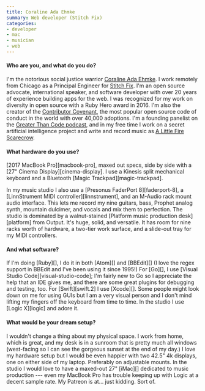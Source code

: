```yaml
---
title: Coraline Ada Ehmke
summary: Web developer (Stitch Fix)
categories:
- developer
- mac
- musician
- web
---
```


#### Who are you, and what do you do?

I'm the notorious social justice warrior [Coraline Ada Ehmke](https://twitter.com/CoralineAda "Coraline's Twitter account."). I work remotely from Chicago as a Principal Engineer for [Stitch Fix](https://www.stitchfix.com/ "A personalised online clothes store."). I'm an open source advocate, international speaker, and software developer with over 20 years of experience building apps for the web. I was recognized for my work on diversity in open source with a Ruby Hero award in 2016. I'm also the creator of the [Contributor Covenant](https://www.contributor-covenant.org/ "An open source code of conduct."), the most popular open source code of conduct in the world with over 40,000 adoptions. I'm a founding panelist on the [Greater Than Code podcast](https://www.greaterthancode.com/ "A podcast about tech and people."), and in my free time I work on a secret artificial intelligence project and write and record music as [A Little Fire Scarecrow](http://alittlefirescarecrow.com/ "Coraline's music project.").

#### What hardware do you use?

[2017 MacBook Pro][macbook-pro], maxed out specs, side by side with a [27" Cinema Display][cinema-display]. I use a Kinesis split mechanical keyboard and a Bluetooth [Magic Trackpad][magic-trackpad].

In my music studio I also use a [Presonus FaderPort 8][faderport-8], a [LinnStrument MIDI controller][linnstrument], and an M-Audio rack mount audio interface. This lets me record my nine guitars, bass, Prophet analog synth, mountain dulcimer, and vocals and mix them to perfection. The studio is dominated by a walnut-stained [Platform music production desk][platform] from Output. It's huge, solid, and versatile. It has room for nine racks worth of hardware, a two-tier work surface, and a slide-out tray for my MIDI controllers.

#### And what software?

If I'm doing [Ruby][], I do it in both [Atom][] and [BBEdit][] (I love the regex support in BBEdit and I've been using it since 1995!) For [Go][], I use [Visual Studio Code][visual-studio-code]; I'm fairly new to Go so I appreciate the help that an IDE gives me, and there are some great plugins for debugging and testing, too. For [Swift][swift.2] I use [Xcode][]. Some people might look down on me for using GUIs but I am a very visual person and I don't mind lifting my fingers off the keyboard from time to time. In the studio I use [Logic X][logic] and adore it.

#### What would be your dream setup?

I wouldn't change a thing about my physical space. I work from home, which is great, and my desk is in a sunroom that is pretty much all windows (west-facing so I can see the gorgeous sunset at the end of my day.) I love my hardware setup but I would be even happier with two 42.5" 4k displays, one on either side of my laptop. Preferably on adjustable mounts. In the studio I would love to have a maxed-out 27" [iMac][] dedicated to music production --- even my MacBook Pro has trouble keeping up with Logic at a decent sample rate. My Patreon is at... just kidding. Sort of.